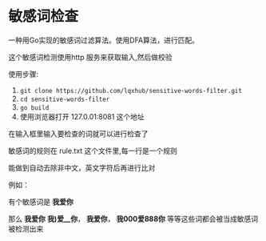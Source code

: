 # 敏感词检查

一种用Go实现的敏感词过滤算法。使用DFA算法，进行匹配。

这个敏感词检测使用http 服务来获取输入,然后做校验

使用步骤:

1. `git clone https://github.com/lqxhub/sensitive-words-filter.git`
2. `cd sensitive-words-filter`
3. `go build`
4. 使用浏览器打开 127.0.01:8081 这个地址

在输入框里输入要检查的词就可以进行检查了

敏感词的规则在 rule.txt 这个文件里,每一行是一个规则

能做到自动去除非中文，英文字符后再进行比对

例如：

有个敏感词是 **我爱你**

那么 **我爱你** **我)爱__你**， **__我爱你__**， **我000爱888你** 等等这些词都会被当成敏感词被检测出来

